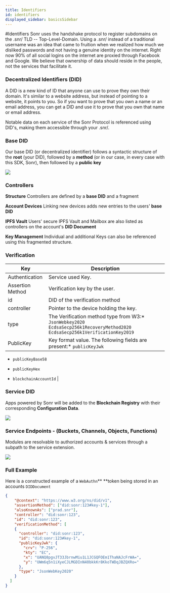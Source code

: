 ```yaml
---
title: Identifiers
id: identifiers
displayed_sidebar: basicsSidebar
---
```

#Identifiers
Sonr uses the handshake protocol to register subdomains on the .snr/ TLD -- Top-Level-Domain. Using a .snr/ instead of a traditional username was an idea that came to fruition when we realized how much we disliked passwords and not having a genuine identity on the internet. Right now 90% of all social logins on the internet are proxied through Facebook and Google. We believe that ownership of data should reside in the people, not the services that facilitate it.

### Decentralized Identifiers (DID)


A DID is a new kind of ID that anyone can use to prove they own their domain. It's similar to a website address, but instead of pointing to a website, it points to you. So if you want to prove that you own a name or an email address, you can get a DID and use it to prove that you own that name or email address.

Notable data on each service of the Sonr Protocol is referenced using DID's, making them accessible through your .snr/.

### Base DID

Our base DID (or decentralized identifier) follows a syntactic structure of the **root** (your DID), followed by a **method** (or in our case, in every case with this SDK, Sonr), then followed by a **public key**

![](https://archbee-image-uploads.s3.amazonaws.com/YigsjtwFFq_eX7dhChoeN/ze9buUbapxPP7S5ROVXn__6e60b2d-screenshot2022-03-10at25108pm.png)

### Controllers

**Structure**
Controllers are defined by a **base DID** and a fragment

**Account Devices**
Linking new devices adds new entries to the users' **base DID**

**IPFS Vault**
Users' secure IPFS Vault and Mailbox are also listed as controllers on the account's **DID Document**

**Key Management**
Individual and additional Keys can also be referenced using this fragmented structure.

### Verification

| **Key**          | **Description**                                                                                                                             |
| ---------------- | ------------------------------------------------------------------------------------------------------------------------------------------- |
| Authentication   | Service used Key.                                                                                                                           |
| Assertion Method | Verification key by the user.                                                                                                               |
| id               | DID of the verification method                                                                                                              |
| controller       | Pointer to the device holding the key.                                                                                                      |
| type             | The Verification method type from W3:*   `JsonWebkey2020`&#xA;`EcdsaSecp256k1RecoveryMethod2020`&#xA;`EcdsaSecp256k1VerificationKey2019`    |
| PublicKey        | Key format value. The following fields are present:*   `publicKeyJwk`

*   `publicKeyBase58`

*   `publicKeyHex`

*   `blockchainAccountId` |

### Service DID

Apps powered by Sonr will be added to the **Blockchain Registry** with their corresponding **Configuration Data**.

![](https://archbee-image-uploads.s3.amazonaws.com/YigsjtwFFq_eX7dhChoeN/ZW_uX07qd7Er8odd-Dtkh_1a3639d-screenshot2022-03-10at31119pm.png)

### Service Endpoints - (Buckets, Channels, Objects, Functions)

Modules are resolvable to authorized accounts & services through a subpath to the service extension.

![](https://archbee-image-uploads.s3.amazonaws.com/YigsjtwFFq_eX7dhChoeN/9nerqZTJR7h2HT0y2uVUR_712ad7f-screenshot2022-03-10at31530pm-1.png)

### Full Example

Here is a constructed example of a `WebAuthn`** **token being stored in an accounts `DIDDocument`

```json
{
    "@context": "https://www.w3.org/ns/did/v1",
    "assertionMethod": ["did:sonr:123#key-1"],
    "alsoKnownAs": ["prad.snr"],
    "controller": "did:sonr:123",
    "id": "did:sonr:123",
    "verificationMethod": [
    {
      "controller": "did:sonr:123",
      "id": "did:sonr:123#key-1",
      "publicKeyJwk": {
        "crv": "P-256",
        "kty": "EC",
        "x": "UANQ8pgvJT33JbrnwMiu1L1JCGQFOEm1ThaNAJcFrWA=",
        "y": "UWm6q5n1iXyeCJLMGDInN40bkkKr8KkoTWDqJBZQXRo="
      },
      "type": "JsonWebKey2020"
    }
  ]
}

```


